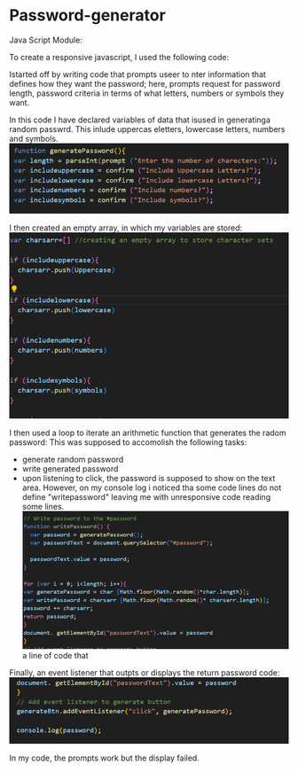 # Password-generator
Java Script Module:

To create a responsive javascript, I used the following code:

Istarted off by writing code that prompts useer to nter information that defines how they want the password; here, prompts request for password length, password criteria in terms of what letters, numbers or symbols they want. 

In this code I have declared variables of data that isused in generatinga random passwrd. This inlude uppercas eletters, lowercase letters, numbers and symbols. 
![Alt text](image.png)

I then created an empty array, in which my variables are stored:
![Alt text](image-1.png)

I then used a loop to iterate an arithmetic function that generates the radom password:
This was supposed to accomolish the following tasks:
- generate random password
- write generated password 
- upon listening to click, the password is supposed to show on the text area. 
However, on my console log i noticed tha some code lines do not define "writepassword" leaving me with unresponsive code reading some lines. 
![Alt text](image-3.png)a line of code that 

Finally, an event listener that outpts or displays the return password code:
![Alt text](image-5.png)

In my code, the prompts work but the display failed. 
